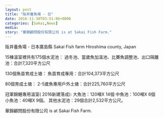 ```yaml
---
layout: post
title: "阪井養魚場 - 日"
date: 2016-11-30T03:51:06+0000
categories: [Sakai,News] 
media:
story: "華錦顧問股份有限公司 is at Sakai Fish Farm."
---
```


阪井養魚場 - 日本廣島縣
Sakai Fish farm
Hiroshima county, Japan

15棟溫室裡共有175個水泥池：
過冬池、當歲魚加溫池、比賽魚調整池、出口隔離池：合計7,320平方公尺

130個魚苗育成土塘：
魚苗育成專用：合計104,373平方公尺

80個育成土塘：
2-5歲魚專用戶外土塘：合計225,760平方公尺

冠軍錦鯉專用溫室( 2016新建落成):
大魚池：120噸X 14個
中魚池：100噸X 6個
小魚池：40噸X 9個。
其他水泥池：29個合計2,532平方公尺。


[//]: #story:
華錦顧問股份有限公司 is at Sakai Fish Farm.
